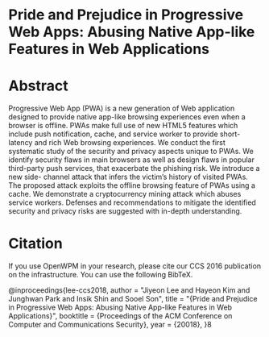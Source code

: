 # Pride and Prejudice in Progressive Web Apps: Abusing Native App-like Features in Web Applications

# Abstract
Progressive Web App (PWA) is a new generation of Web application
designed to provide native app-like browsing experiences even
when a browser is offline. PWAs make full use of new HTML5
features which include push notification, cache, and service worker
to provide short-latency and rich Web browsing experiences.
We conduct the first systematic study of the security and privacy aspects unique to PWAs. We identify security flaws in main
browsers as well as design flaws in popular third-party push services, that exacerbate the phishing risk. We introduce a new side-
channel attack that infers the victim’s history of visited PWAs. The
proposed attack exploits the offline browsing feature of PWAs using
a cache. We demonstrate a cryptocurrency mining attack which
abuses service workers. Defenses and recommendations to mitigate
the identified security and privacy risks are suggested with in-depth
understanding.


# Citation
If you use OpenWPM in your research, please cite our CCS 2016 publication on the infrastructure. You can use the following BibTeX.

@inproceedings{lee-ccs2018,
    author    = "Jiyeon Lee and Hayeon Kim and Junghwan Park and Insik Shin and Sooel Son",
    title     = "{Pride and Prejudice in Progressive Web Apps: Abusing Native App-like Features in Web Applications}",
    booktitle = {Proceedings of the ACM Conference on Computer and Communications Security},
    year = {20018},
}8
